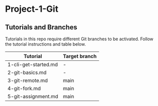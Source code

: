 # Project-1-Git 

## Tutorials and Branches
Tutorials in this repo require different Git branches to be activated. 
Follow the tutorial instructions and table below.

| Tutorial                 | Target branch |
| ---                      | -----------   |
| 1-cli-get-started.md     | -             |
| 2-git-basics.md          | -             |
| 3-git-remote.md          | main          |
| 4-git-fork.md            | main          |
| 5-git-assignment.md      | main          |